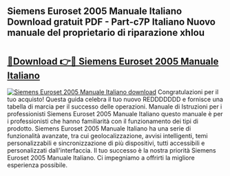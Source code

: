 ## Siemens Euroset 2005 Manuale Italiano Download gratuit PDF - Part-c7P Italiano Nuovo manuale del proprietario di riparazione xhIou

# <h2><a href="http://dfde2g.blite.top/?on=Siemens+Euroset+2005+Manuale+Italiano">🔗Download 👉🔴 Siemens Euroset 2005 Manuale Italiano</a></h2>

[![Siemens Euroset 2005 Manuale Italiano download](https://i.imgur.com/lujVjoI.png)](http://dfde2g.blite.top/?on=Siemens+Euroset+2005+Manuale+Italiano)
Congratulazioni per il tuo acquisto! Questa guida celebra il tuo nuovo REDDDDDDD e fornisce una tabella di marcia per il successo delle operazioni. Manuale di Istruzioni per i professionisti Siemens Euroset 2005 Manuale Italiano questo manuale è per i professionisti che hanno familiarità con il funzionamento dei tipi di prodotto. Siemens Euroset 2005 Manuale Italiano ha una serie di funzionalità avanzate, tra cui geolocalizzazione, avvisi intelligenti, temi personalizzabili e sincronizzazione di più dispositivi, tutti accessibili e personalizzati dall'interfaccia. Il tuo successo è la nostra priorità Siemens Euroset 2005 Manuale Italiano. Ci impegniamo a offrirti la migliore esperienza possibile.
